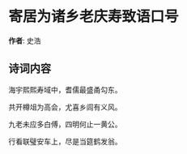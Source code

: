 # 寄居为诸乡老庆寿致语口号

**作者**: 史浩

## 诗词内容

海宇熙熙寿域中，耆儒最盛甬勾东。

共开樽俎为高会，尤喜乡闾有义风。

九老未应多白傅，四明何止一黄公。

行看联璧安车上，尽是当筵鹤发翁。

